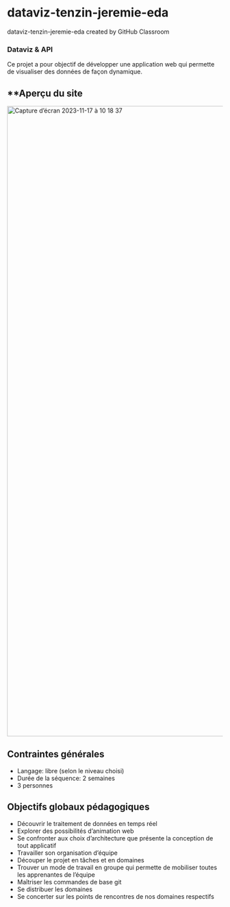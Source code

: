 # dataviz-tenzin-jeremie-eda
dataviz-tenzin-jeremie-eda created by GitHub Classroom

### Dataviz & API

Ce projet a pour objectif de développer une application web qui permette de visualiser des données de façon dynamique.



## **Aperçu du site

<img width="1470" alt="Capture d’écran 2023-11-17 à 10 18 37" src="https://github.com/edaozde/dataviz-dataviz-tenzin-jeremie-eda/assets/80428208/04e0bce7-fa8b-4d15-8de2-4f5157b452aa">

## **Contraintes générales**

- Langage: libre (selon le niveau choisi)
- Durée de la séquence: 2 semaines
- 3 personnes

## **Objectifs globaux pédagogiques**

- Découvrir le traitement de données en temps réel
- Explorer des possibilités d’animation web
- Se confronter aux choix d’architecture que présente la conception de tout applicatif
- Travailler son organisation d’équipe
- Découper le projet en tâches et en domaines
- Trouver un mode de travail en groupe qui permette de mobiliser toutes les apprenantes de l’équipe
- Maîtriser les commandes de base git
- Se distribuer les domaines
- Se concerter sur les points de rencontres de nos domaines respectifs
